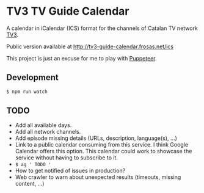 # TV3 TV Guide Calendar

A calendar in iCalendar (ICS) format for the channels of Catalan TV network [TV3](http://www.ccma.cat/tv3/).

Public version available at http://tv3-guide-calendar.frosas.net/ics

This project is just an excuse for me to play with [Puppeteer](https://github.com/GoogleChrome/puppeteer).

## Development

```bash
$ npm run watch
```

## TODO

- Add all available days.
- Add all network channels.
- Add episode missing details (URLs, description, language(s), ...)
- Link to a public calendar consuming from this service. I think Google Calendar offers this option. This calendar could work to showcase the service without having to subscribe to it.
- `$ ag ' TODO '`
- How to get notified of issues in production?
- Web crawler to warn about unexpected results (timeouts, missing content, ...)